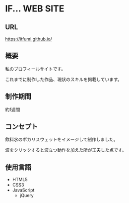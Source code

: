 # IF... WEB SITE

## URL
https://itfumi.github.io/

## 概要
私のプロフィールサイトです。

これまでに制作した作品、現状のスキルを掲載しています。

## 制作期間
約1週間

## コンセプト
飲料水のポカリスウェットをイメージして制作しました。

波をクリックすると波立つ動作を加えた所が工夫した点です。

## 使用言語
- HTML5
- CSS3
- JavaScript
  - jQuery
